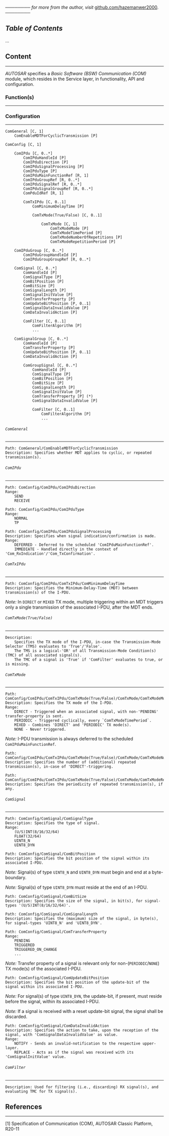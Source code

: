 ──────── *for more from the author, visit* [github.com/hazemanwer2000](https://github.com/hazemanwer2000). ────────
## *Table of Contents*
...
## Content
---
*AUTOSAR* specifies a *Basic Software (BSW) Communication (COM)* module, which resides in the Service layer, in functionality, API and configuration.
### Function(s)
---

### Configuration
---
```
ComGeneral [C, 1]
	ComEnableMDTForCyclicTransmission [P]

ComConfig [C, 1]

	ComIPdu [C, 0..*]
		ComIPduHandleId [P]
		ComIPduDirection [P]
		ComIPduSignalProcessing [P]
		ComIPduType [P]
		ComIPduMainFunctionRef [R, 1]
		ComIPduGroupRef [R, 0..*]
		ComIPduSignalRef [R, 0..*]
		ComIPduSignalGroupRef [R, 0..*]
		ComPduIdRef [R, 1]

		ComTxIPdu [C, 0..1]
			ComMinimumDelayTime [P]

			ComTxMode(True/False) [C, 0..1]

				ComTxMode [C, 1]
					ComTxModeMode [P]
					ComTxModeTimePeriod [P]
					ComTxModeNumberOfRepetitions [P]
					ComTxModeRepetitionPeriod [P]

	ComIPduGroup [C, 0..*]
		ComIPduGroupHandleId [P]
		ComIPduGroupGroupRef [R, 0..*]

	ComSignal [C, 0..*]
		ComHandleId [P]
		ComSignalType [P]
		ComBitPosition [P]
		ComBitSize [P]
		ComSignalLength [P]
		ComSignalInitValue [P]
		ComTransferProperty [P]
		ComUpdateBitPosition [P, 0..1]
		ComSignalDataInvalidValue [P]
		ComDataInvalidAction [P]

		ComFilter [C, 0..1]
			ComFilterAlgorithm [P]
			...

	ComSignalGroup [C, 0..*]
		ComHandleId [P]
		ComTransferProperty [P]
		ComUpdateBitPosition [P, 0..1]
		ComDataInvalidAction [P]

		ComGroupSignal [C, 0..*]
			ComHandleId [P]
			ComSignalType [P]
			ComBitPosition [P]
			ComBitSize [P]
			ComSignalLength [P]
			ComSignalInitValue [P]
			ComTransferProperty [P] (*)
			ComSignalDataInvalidValue [P]

			ComFilter [C, 0..1]
				ComFilterAlgorithm [P]
				...
```
###### `ComGeneral`
---
```
Path: ComGeneral/ComEnableMDTForCyclicTransmission
Description: Specifies whether MDT applies to cyclic, or repeated transmission(s).
```
###### `ComIPdu`
---
```
Path: ComConfig/ComIPdu/ComIPduDirection
Range:
	SEND
	RECEIVE
```

```
Path: ComConfig/ComIPdu/ComIPduType
Range:
	NORMAL
	TP
```

```
Path: ComConfig/ComIPdu/ComIPduSignalProcessing
Description: Specifies when signal indication/confirmation is made.
Range:
	DEFERRED - Deferred to the scheduled 'ComIPduMainFunctionRef'.
	IMMEDIATE - Handled directly in the context of 'Com_RxIndication'/'Com_TxConfirmation'.
```
###### `ComTxIPdu`
---
```
Path: ComConfig/ComIPdu/ComTxIPdu/ComMinimumDelayTime
Description: Specifies the Minimum-Delay-Time (MDT) between transmission(s) of the I-PDU.
```

*Note:* In `DIRECT` or `MIXED` TX mode, multiple triggering within an MDT triggers only a single transmission of the associated I-PDU, after the MDT ends.
###### `ComTxMode(True/False)`
---
```
Description: 
	Specifies the TX mode of the I-PDU, in-case the Transmission-Mode Selector (TMS) evaluates to 'True'/'False'.
	The TMS is a logical-'OR' of all Transmission-Mode Condition(s) (TMC) of all associated signal(s).
	The TMC of a signal is 'True' if 'ComFilter' evaluates to true, or is missing.
```
###### `ComTxMode`
---
```
Path: ComConfig/ComIPdu/ComTxIPdu/ComTxMode(True/False)/ComTxMode/ComTxModeMode
Description: Specifies the TX mode of the I-PDU.
Range:
	DIRECT - Triggered when an associated signal, with non-'PENDING' transfer-property is sent.
	PERIODIC - Triggered cyclically, every `ComTxModeTimePeriod`.
	MIXED - Combines 'DIRECT' and 'PERIODIC' TX mode(s).
	NONE - Never triggered.
```

*Note:* I-PDU transmission is always deferred to the scheduled `ComIPduMainFunctionRef`.

```
Path: ComConfig/ComIPdu/ComTxIPdu/ComTxMode(True/False)/ComTxMode/ComTxModeNumberOfRepetitions
Description: Specifies the number of (additional) repeated transmission(s), in-case of 'DIRECT'-triggering.
```

```
Path: ComConfig/ComIPdu/ComTxIPdu/ComTxMode(True/False)/ComTxMode/ComTxModeRepetitionPeriod
Description: Specifies the periodicity of repeated transmission(s), if any.
```
###### `ComSignal`
---
```
Path: ComConfig/ComSignal/ComSignalType
Description: Specifies the type of signal.
Range:
	(U/S)INT(8/16/32/64)
	FLOAT(32/64)
	UINT8_N
	UINT8_DYN
```

```
Path: ComConfig/ComSignal/ComBitPosition
Description: Specifies the bit position of the signal within its associated I-PDU.
```

*Note:* Signal(s) of type `UINT8_N` and `UINT8_DYN` must begin and end at a byte-boundary.

*Note:* Signal(s) of type `UINT8_DYN` must reside at the end of an I-PDU.

```
Path: ComConfig/ComSignal/ComBitSize
Description: Specifies the size of the signal, in bit(s), for signal-types '(U/S)INT(8/16/32/64)'.
```

```
Path: ComConfig/ComSignal/ComSignalLength
Description: Specifies the (maximum) size of the signal, in byte(s), for signal-types 'UINT8_N' and 'UINT8_DYN'.
```

```
Path: ComConfig/ComSignal/ComTransferProperty
Range:
	PENDING
	TRIGGERED
	TRIGGERED_ON_CHANGE
	...
```

*Note:* Transfer property of a signal is relevant only for non-(`PERIODIC`/`NONE`) TX mode(s) of the associated I-PDU.

```
Path: ComConfig/ComSignal/ComUpdateBitPosition
Description: Specifies the bit position of the update-bit of the signal within its associated I-PDU.
```

*Note:* For signal(s) of type `UINT8_DYN`, the update-bit, if present, must reside before the signal, within its associated I-PDU.

*Note:* If a signal is received with a reset update-bit signal, the signal shall be discarded.

```
Path: ComConfig/ComSignal/ComDataInvalidAction
Description: Specifies the action to take, upon the reception of the signal, with 'ComSignalDataInvalidValue' as value.
Range:
	NOTIFY - Sends an invalid-notification to the respective upper-layer.
	REPLACE - Acts as if the signal was received with its 'ComSignalInitValue' value.
```
###### `ComFilter`
---
```
Description: Used for filtering (i.e., discarding) RX signal(s), and evaluating TMC for TX signal(s).
```
## References
---
[1] Specification of Communication (COM), AUTOSAR Classic Platform, R20-11